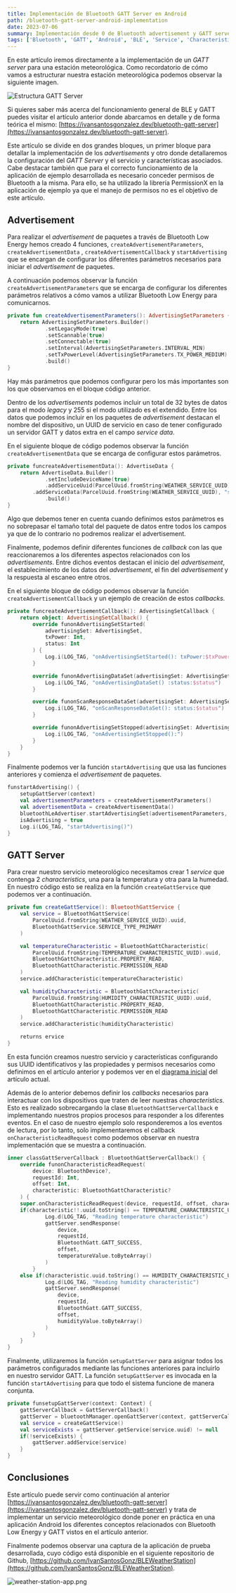 ```yaml
---
title: Implementación de Bluetooth GATT Server en Android  
path: /bluetooth-gatt-server-android-implementation 
date: 2023-07-06
summary: Implementación desde 0 de Bluetooth advertisement y GATT server para un servicio con dos características.
tags: ['Bluetooth', 'GATT', 'Android', 'BLE', 'Service', 'Characteristic']
---
```


En este artículo iremos directamente a la implementación de un *GATT server* para una estación meteorológica. Como recordatorio de cómo vamos a estructurar nuestra estación meteorológica podemos observar la siguiente imagen.

![Estructura GATT Server](./images/GATTServerImplementation/GATT-server-design.png)

Si quieres saber más acerca del funcionamiento general de BLE y GATT puedes visitar el artículo anterior donde abarcamos en detalle y de forma teórica el mismo: [https://ivansantosgonzalez.dev/bluetooth-gatt-server](https://ivansantosgonzalez.dev/bluetooth-gatt-server).

Este artículo se divide en dos grandes bloques, un primer bloque para detallar la implementación de los *advertisements* y otro donde detallaremos la configuración del *GATT Server* y el servicio y características asociados.
Cabe destacar también que para el correcto funcionamiento de la aplicación de ejemplo desarrollada es necesario conceder permisos de Bluetooth a la misma. Para ello, se ha utilizado la librería PermissionX en la aplicación de ejemplo ya que el manejo de permisos no es el objetivo de este artículo.

## Advertisement

Para realizar el *advertisement* de paquetes a través de Bluetooth Low Energy hemos creado 4 funciones, `createAdvertisementParameters`, `createAdvertisementData` , `createAdvertisementCallback` y `startAdvertising` que se encargan de configurar los diferentes parámetros necesarios para iniciar el *advertisement* de paquetes.

A continuación podemos observar la función `createAdvertisementParameters` que se encarga de configurar los diferentes parámetros relativos a cómo vamos a utilizar Bluetooth Low Energy para comunicarnos.

```kotlin
private fun createAdvertisementParameters(): AdvertisingSetParameters {
	return AdvertisingSetParameters.Builder()
            .setLegacyMode(true)
            .setScannable(true)
            .setConnectable(true)
            .setInterval(AdvertisingSetParameters.INTERVAL_MIN)
            .setTxPowerLevel(AdvertisingSetParameters.TX_POWER_MEDIUM)
            .build()
}
```

Hay más parámetros que podemos configurar pero los más importantes son los que observamos en el bloque código anterior.

Dentro de los *advertisements* podemos incluir un total de 32 bytes de datos para el modo *legacy* y 255 si el modo utilizado es el extendido. Entre los datos que podemos incluir en los paquetes de *advertisement* destacan el nombre del dispositivo, un UUID de servicio en caso de tener configurado un servidor GATT y datos extra en el campo *service data*.

En el siguiente bloque de código podemos observar la función  `createAdvertisementData` que se encarga de configurar estos parámetros.

```kotlin
private funcreateAdvertisementData(): AdvertiseData {
	return AdvertiseData.Builder()
            .setIncludeDeviceName(true)
            .addServiceUuid(ParcelUuid.fromString(WEATHER_SERVICE_UUID))
	    .addServiceData(ParcelUuid.fromString(WEATHER_SERVICE_UUID), "some data".toByteArray())
            .build()
}
```

Algo que debemos tener en cuenta cuando definimos estos parámetros es no sobrepasar el tamaño total del paquete de datos entre todos los campos ya que de lo contrario no podremos realizar el advertisement.

Finalmente, podemos definir diferentes funciones de *callback* con las que reaccionaremos a los diferentes aspectos relacionados con los *advertisements*. Entre dichos eventos destacan el inicio del *advertisement*, el establecimiento de los datos del *advertisement*, el fin del *advertisement* y la respuesta al escaneo entre otros.

En el siguiente bloque de código podemos observar la función `createAdvertisementCallback` y un ejemplo de creación de estos *callbacks.*

```kotlin
private funcreateAdvertisementCallback(): AdvertisingSetCallback {
    return object: AdvertisingSetCallback() {
        override funonAdvertisingSetStarted(
            advertisingSet: AdvertisingSet,
            txPower: Int,
            status: Int
        ) {
            Log.i(LOG_TAG, "onAdvertisingSetStarted(): txPower:$txPower , status: $status")
        }

        override funonAdvertisingDataSet(advertisingSet: AdvertisingSet, status: Int) {
            Log.i(LOG_TAG, "onAdvertisingDataSet() :status:$status")
        }

        override funonScanResponseDataSet(advertisingSet: AdvertisingSet, status: Int) {
            Log.i(LOG_TAG, "onScanResponseDataSet(): status:$status")
        }

        override funonAdvertisingSetStopped(advertisingSet: AdvertisingSet) {
            Log.i(LOG_TAG, "onAdvertisingSetStopped():")
        }
    }
}
```

Finalmente podemos ver la función `startAdvertising` que usa las funciones anteriores y comienza el *advertisement* de paquetes.

```kotlin
funstartAdvertising() {
    setupGattServer(context)
    val advertisementParameters = createAdvertisementParameters()
    val advertisementData = createAdvertisementData()
    bluetoothLeAdvertiser.startAdvertisingSet(advertisementParameters, advertisementData, null,	null, null, 0, 0, advertisementCallback)
    isAdvertising = true
    Log.i(LOG_TAG, "startAdvertising()")
}
```

## GATT Server

Para crear nuestro servicio meteorológico necesitamos crear 1 *service* que contenga 2 *characteristics*, una para la temperatura y otra para la humedad. En nuestro código esto se realiza en la función `createGattService` que podemos ver a continuación.

```kotlin
private fun createGattService(): BluetoothGattService {
    val service = BluetoothGattService(
        ParcelUuid.fromString(WEATHER_SERVICE_UUID).uuid,
        BluetoothGattService.SERVICE_TYPE_PRIMARY
    )

    val temperatureCharacteristic = BluetoothGattCharacteristic(
        ParcelUuid.fromString(TEMPERATURE_CHARACTERISTIC_UUID).uuid,
        BluetoothGattCharacteristic.PROPERTY_READ,
        BluetoothGattCharacteristic.PERMISSION_READ	
    )
    service.addCharacteristic(temperatureCharacteristic)

    val humidityCharacteristic = BluetoothGattCharacteristic(
        ParcelUuid.fromString(HUMIDITY_CHARACTERISTIC_UUID).uuid,
        BluetoothGattCharacteristic.PROPERTY_READ,
        BluetoothGattCharacteristic.PERMISSION_READ
    )
    service.addCharacteristic(humidityCharacteristic)

    returns ervice
}
```

En esta función creamos nuestro servicio y características configurando sus UUID identificativos y las propiedades y permisos necesarios como definimos en el artículo anterior y podemos ver en el [diagrama inicial](https://www.notion.so/Implementaci-n-de-GATT-Server-en-Android-230ae2f3e4784bbf85c65137912ec352?pvs=21) del artículo actual.

Además de lo anterior debemos definir los *callbacks* necesarios para interactuar con los dispositivos que traten de leer nuestras *characteristics.* Esto es realizado sobrecargando la clase `BluetoothGattServerCallback` e implementando nuestros propios procesos para responder a los diferentes eventos. En el caso de nuestro ejemplo solo responderemos a los eventos de lectura, por lo tanto, solo implementaremos el callback `onCharacteristicReadRequest` como podemos observar en nuestra implementación que se muestra a continuación.

```kotlin
inner classGattServerCallback : BluetoothGattServerCallback() {
    override funonCharacteristicReadRequest(
        device: BluetoothDevice?,
        requestId: Int,
        offset: Int,
        characteristic: BluetoothGattCharacteristic?
    ) {
	super.onCharacteristicReadRequest(device, requestId, offset, characteristic)
	if(characteristic!!.uuid.toString() == TEMPERATURE_CHARACTERISTIC_UUID) {
            Log.d(LOG_TAG, "Reading temperature characteristic")
            gattServer.sendResponse(
                device,
                requestId,
                BluetoothGatt.GATT_SUCCESS,
                offset,
                temperatureValue.toByteArray()
            )
        }
	else if(characteristic.uuid.toString() == HUMIDITY_CHARACTERISTIC_UUID) {
            Log.d(LOG_TAG, "Reading humidity characteristic")
            gattServer.sendResponse(
                device,
                requestId,
                BluetoothGatt.GATT_SUCCESS,
                offset,
                humidityValue.toByteArray()
            )
        }
    }
}
```

Finalmente, utilizaremos la función `setupGattServer` para asignar todos los parámetros configurados mediante las funciones anteriores para incluirlo en nuestro servidor GATT. La función `setupGattServer` es invocada en la función `startAdvertising` para que todo el sistema funcione de manera conjunta.

```kotlin
private funsetupGattServer(context: Context) {
    gattServerCallback = GattServerCallback()
    gattServer = bluetoothManager.openGattServer(context, gattServerCallback)
    val service = createGattService()
    val serviceExists = gattServer.getService(service.uuid) != null
    if(!serviceExists) {
        gattServer.addService(service)
    }
}
```

## Conclusiones

Este artículo puede servir como continuación al anterior [https://ivansantosgonzalez.dev/bluetooth-gatt-server](https://ivansantosgonzalez.dev/bluetooth-gatt-server) y trata de implementar un servicio meteorológico donde poner en práctica en una aplicación Android los diferentes conceptos relacionados con Bluetooth Low Energy y GATT vistos en el artículo anterior.

Finalmente podemos observar una captura de la aplicación de prueba desarrollada, cuyo código está disponible en el siguiente repositorio de Github, [https://github.com/IvanSantosGonz/BLEWeatherStation](https://github.com/IvanSantosGonz/BLEWeatherStation).

![weather-station-app.png](./images/GATTServerImplementation/weather-station-app.png)